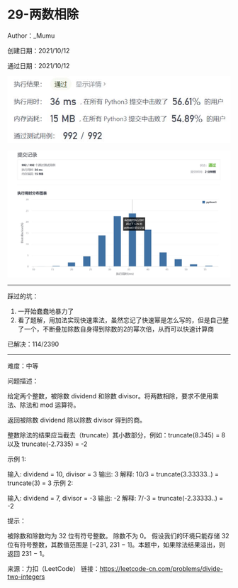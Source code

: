 # 29-两数相除

Author：_Mumu

创建日期：2021/10/12

通过日期：2021/10/12

![](./通过截图2.jpg)

![](./通过截图1.jpg)

*****

踩过的坑：

1. 一开始蠢蠢地暴力了
2. 看了题解，用加法实现快速乘法，虽然忘记了快速幂是怎么写的，但是自己整了一个，不断叠加除数自身得到除数的2的幂次倍，从而可以快速计算商

已解决：114/2390

*****

难度：中等

问题描述：

给定两个整数，被除数 dividend 和除数 divisor。将两数相除，要求不使用乘法、除法和 mod 运算符。

返回被除数 dividend 除以除数 divisor 得到的商。

整数除法的结果应当截去（truncate）其小数部分，例如：truncate(8.345) = 8 以及 truncate(-2.7335) = -2

 

示例 1:

输入: dividend = 10, divisor = 3
输出: 3
解释: 10/3 = truncate(3.33333..) = truncate(3) = 3
示例 2:

输入: dividend = 7, divisor = -3
输出: -2
解释: 7/-3 = truncate(-2.33333..) = -2


提示：

被除数和除数均为 32 位有符号整数。
除数不为 0。
假设我们的环境只能存储 32 位有符号整数，其数值范围是 [−231,  231 − 1]。本题中，如果除法结果溢出，则返回 231 − 1。

来源：力扣（LeetCode）
链接：https://leetcode-cn.com/problems/divide-two-integers
